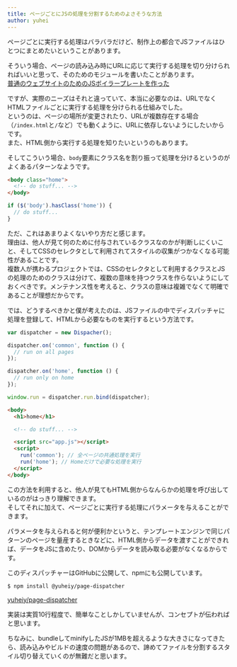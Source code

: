 ```yaml
---
title: ページごとにJSの処理を分割するためのよさそうな方法
author: yuhei
---
```


ページごとに実行する処理はバラバラだけど、制作上の都合でJSファイルはひとつにまとめたいということがあります。

<!-- more -->

そういう場合、ページの読み込み時にURLに応じて実行する処理を切り分けられればいいと思って、そのためのモジュールを書いたことがあります。  
[普通のウェブサイトのためのJSボイラープレートを作った](http://yuheiy.hatenablog.com/entry/2016/03/26/092157)

ですが、実際のニーズはそれと違っていて、本当に必要なのは、URLでなくHTMLファイルごとに実行する処理を分けられる仕組みでした。  
というのは、ページの場所が変更されたり、URLが複数存在する場合（`/index.html`と`/`など）でも動くように、URLに依存しないようにしたいからです。  
また、HTML側から実行する処理を知りたいというのもあります。

そしてこういう場合、`body`要素にクラス名を割り振って処理を分けるというのがよくあるパターンなようです。

```html
<body class="home">
  <!-- do stuff... -->
</body>
```

```javascript
if ($('body').hasClass('home')) {
  // do stuff...
}
```

ただ、これはあまりよくないやり方だと感じます。  
理由は、他人が見て何のために付与されているクラスなのかが判断しにくいこと、そしてCSSのセレクタとして利用されてスタイルの収集がつかなくなる可能性があることです。  
複数人が携わるプロジェクトでは、CSSのセレクタとして利用するクラスとJSの処理のためのクラスは分けて、複数の意味を持つクラスを作らないようにしておくべきです。メンテナンス性を考えると、クラスの意味は複雑でなくて明確であることが理想だからです。

では、どうするべきかと僕が考えたのは、JSファイルの中でディスパッチャに処理を登録して、HTMLから必要なものを実行するという方法です。

```javascript
var dispatcher = new Dispacher();

dispatcher.on('common', function () {
  // run on all pages
});

dispatcher.on('home', function () {
  // run only on home
});

window.run = dispatcher.run.bind(dispatcher);
```

```html
<body>
  <h1>home</h1>

  <!-- do stuff... -->

  <script src="app.js"></script>
  <script>
    run('common'); // 全ページの共通処理を実行
    run('home'); // Homeだけで必要な処理を実行
  </script>
</body>
```

この方法を利用すると、他人が見てもHTML側からなんらかの処理を呼び出しているのがはっきり理解できます。  
そしてそれに加えて、ページごとに実行する処理にパラメータを与えることができます。

パラメータを与えられると何が便利かというと、テンプレートエンジンで同じパターンのページを量産するときなどに、HTML側からデータを渡すことができれば、データをJSに含めたり、DOMからデータを読み取る必要がなくなるからです。

このディスパッチャーはGitHubに公開して、npmにも公開しています。

```bash
$ npm install @yuheiy/page-dispatcher
```

[yuheiy/page-dispatcher](https://github.com/yuheiy/page-dispatcher)

実装は実質10行程度で、簡単なことしかしていませんが、コンセプトが伝わればと思います。

ちなみに、bundleしてminifyしたJSが1MBを超えるような大きさになってきたら、読み込みやビルドの速度の問題があるので、諦めてファイルを分割するスタイル切り替えていくのが無難だと思います。
